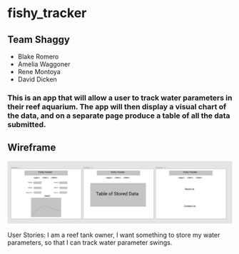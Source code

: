 # fishy_tracker

## Team Shaggy

* Blake Romero
* Amelia Waggoner
* Rene Montoya
* David Dicken

### This is an app that will allow a user to track water parameters in their reef aquarium. The app will then display a visual chart of the data, and on a separate page produce a table of all the data submitted.

## Wireframe

![](fishy_tracker_wireframe.PNG)

User Stories:
I am a reef tank owner, I want something to store my water parameters, so that I can track water parameter swings.
